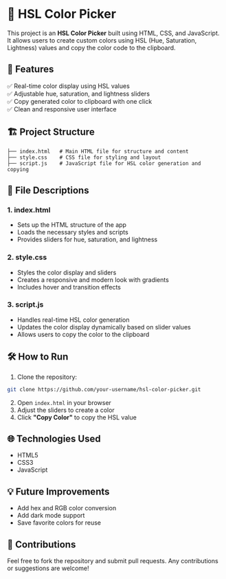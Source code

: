 
# 🎨 HSL Color Picker

This project is an **HSL Color Picker** built using HTML, CSS, and JavaScript. It allows users to create custom colors using HSL (Hue, Saturation, Lightness) values and copy the color code to the clipboard.

## 🚀 Features
✅ Real-time color display using HSL values  
✅ Adjustable hue, saturation, and lightness sliders  
✅ Copy generated color to clipboard with one click  
✅ Clean and responsive user interface  

## 🏗️ Project Structure
```
├── index.html   # Main HTML file for structure and content
├── style.css    # CSS file for styling and layout
├── script.js    # JavaScript file for HSL color generation and copying
```

## 📂 File Descriptions
### 1. index.html  
- Sets up the HTML structure of the app  
- Loads the necessary styles and scripts  
- Provides sliders for hue, saturation, and lightness  

### 2. style.css  
- Styles the color display and sliders  
- Creates a responsive and modern look with gradients  
- Includes hover and transition effects  

### 3. script.js  
- Handles real-time HSL color generation  
- Updates the color display dynamically based on slider values  
- Allows users to copy the color to the clipboard  

## 🛠️ How to Run
1. Clone the repository:
```bash
git clone https://github.com/your-username/hsl-color-picker.git
```
2. Open `index.html` in your browser  
3. Adjust the sliders to create a color  
4. Click **"Copy Color"** to copy the HSL value  

## 🌐 Technologies Used
- HTML5  
- CSS3  
- JavaScript  

## 💡 Future Improvements
- Add hex and RGB color conversion  
- Add dark mode support  
- Save favorite colors for reuse  

## 🎯 Contributions
Feel free to fork the repository and submit pull requests. Any contributions or suggestions are welcome!  
